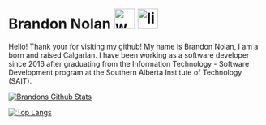 # Brandon Nolan [<img src='https://cdn.jsdelivr.net/npm/simple-icons@3.0.1/icons/icloud.svg' alt='website' height='40'>](www.brandon-nolan.ca) [<img src='https://cdn.jsdelivr.net/npm/simple-icons@3.0.1/icons/linkedin.svg' alt='linkedin' height='40'>](https://www.linkedin.com/in/brandon-n-0128a144/)
Hello! Thank your for visiting my github! My name is Brandon Nolan, I am a born and raised Calgarian. I have been working as a software developer since 2016 after graduating from the Information Technology - Software Development program at the Southern Alberta Institute of Technology (SAIT).

[![Brandons Github Stats](https://github-readme-stats.vercel.app/api?username=brandon3123&hide=issues,contribs&count_private=true&show_icons=true)](https://github.com/brandon3123/github-readme-stats)   

[![Top Langs](https://github-readme-stats.vercel.app/api/top-langs/?username=brandon3123&layout=compact)](https://github.com/brandon3123/github-readme-stats) 
